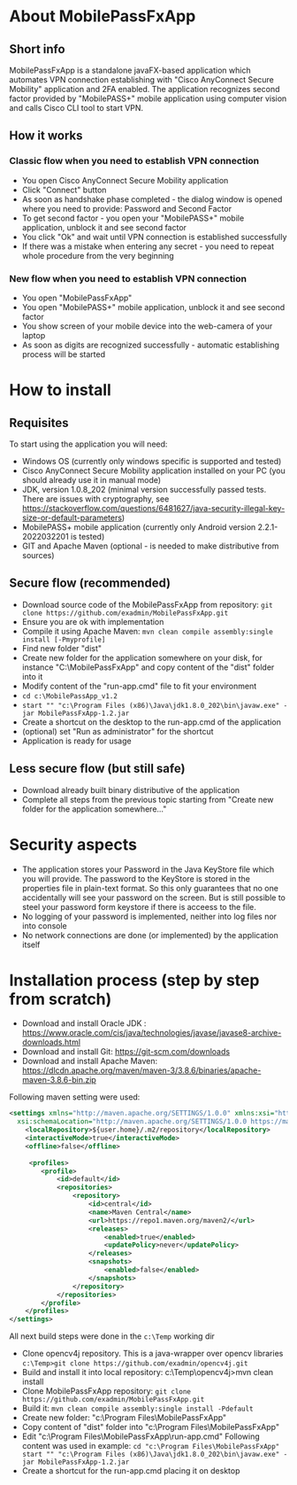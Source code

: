 # About MobilePassFxApp
## Short info
MobilePassFxApp is a standalone javaFX-based application which automates VPN connection establishing with "Cisco AnyConnect Secure Mobility" application and 2FA enabled.
The application recognizes second factor provided by "MobilePASS+" mobile application using computer vision and calls Cisco CLI tool to start VPN.

## How it works
### Classic flow when you need to establish VPN connection
- You open Cisco AnyConnect Secure Mobility application
- Click "Connect" button
- As soon as handshake phase completed - the dialog window is opened where you need to provide: Password and Second Factor
- To get second factor - you open your "MobilePASS+" mobile application, unblock it and see second factor
- You click "Ok" and wait until VPN connection is established successfully
- If there was a mistake when entering any secret - you need to repeat whole procedure from the very beginning

### New flow when you need to establish VPN connection
- You open "MobilePassFxApp"
- You open "MobilePASS+" mobile application, unblock it and see second factor
- You show screen of your mobile device into the web-camera of your laptop
- As soon as digits are recognized successfully - automatic establishing process will be started

# How to install
## Requisites
To start using the application you will need:
- Windows OS (currently only windows specific is supported and tested)
- Cisco AnyConnect Secure Mobility application installed on your PC (you should already use it in manual mode)
- JDK, version 1.0.8_202 (minimal version successfully passed tests. There are issues with cryptography, see https://stackoverflow.com/questions/6481627/java-security-illegal-key-size-or-default-parameters)
- MobilePASS+ mobile application (currently only Android version 2.2.1-2022032201 is tested)
- GIT and Apache Maven (optional - is needed to make distributive from sources)

## Secure flow (recommended)
* Download source code of the MobilePassFxApp from repository: `git clone https://github.com/exadmin/MobilePassFxApp.git`
* Ensure you are ok with implementation
* Compile it using Apache Maven: `mvn clean compile assembly:single install [-Pmyprofile]`
* Find new folder "dist"
* Create new folder for the application somewhere on your disk, for instance "C:\MobilePassFxApp" and copy content of the "dist" folder into it
* Modify content of the "run-app.cmd" file to fit your environment
* `cd c:\MobilePassApp_v1.2`
* `start "" "c:\Program Files (x86)\Java\jdk1.8.0_202\bin\javaw.exe" -jar MobilePassFxApp-1.2.jar`
* Create a shortcut on the desktop to the run-app.cmd of the application
* (optional) set "Run as administrator" for the shortcut
* Application is ready for usage

## Less secure flow (but still safe)
* Download already built binary distributive of the application
* Complete all steps from the previous topic starting from "Create new folder for the application somewhere..."


# Security aspects
- The application stores your Password in the Java KeyStore file which you will provide. The password to the KeyStore is stored in the properties file in plain-text format. So this only guarantees that no one accidentally will see your password on the screen. But is still possible to steel your password form keystore if there is acceess to the file.
- No logging of your password is implemented, neither into log files nor into console
- No network connections are done (or implemented) by the application itself


# Installation process (step by step from scratch)
* Download and install Oracle JDK : https://www.oracle.com/cis/java/technologies/javase/javase8-archive-downloads.html
* Download and install Git: https://git-scm.com/downloads
* Download and install Apache Maven: https://dlcdn.apache.org/maven/maven-3/3.8.6/binaries/apache-maven-3.8.6-bin.zip

Following maven setting were used:
```xml
<settings xmlns="http://maven.apache.org/SETTINGS/1.0.0" xmlns:xsi="http://www.w3.org/2001/XMLSchema-instance"
  xsi:schemaLocation="http://maven.apache.org/SETTINGS/1.0.0 https://maven.apache.org/xsd/settings-1.0.0.xsd">
    <localRepository>${user.home}/.m2/repository</localRepository>
    <interactiveMode>true</interactiveMode>
    <offline>false</offline>
	
	 <profiles>
        <profile>
            <id>default</id>
            <repositories>
				<repository>
					<id>central</id>
					<name>Maven Central</name>
					<url>https://repo1.maven.org/maven2/</url>
					<releases>
						<enabled>true</enabled>
						<updatePolicy>never</updatePolicy>
					</releases>
					<snapshots>
						<enabled>false</enabled>
					</snapshots>
				</repository>
			</repositories>
        </profile>
    </profiles>
</settings>
```

All next build steps were done in the `c:\Temp` working dir
* Clone opencv4j repository. This is a java-wrapper over opencv libraries `c:\Temp>git clone https://github.com/exadmin/opencv4j.git`
* Build and install it into local repository: c:\Temp\opencv4j>mvn clean install
* Clone MobilePassFxApp repository: `git clone https://github.com/exadmin/MobilePassFxApp.git`
* Build it: `mvn clean compile assembly:single install -Pdefault`
* Create new folder: "c:\Program Files\MobilePassFxApp" 
* Copy content of "dist" folder into "c:\Program Files\MobilePassFxApp" 
* Edit "c:\Program Files\MobilePassFxApp\run-app.cmd"
Following content was used in example:
`cd "c:\Program Files\MobilePassFxApp"
start "" "c:\Program Files (x86)\Java\jdk1.8.0_202\bin\javaw.exe" -jar MobilePassFxApp-1.2.jar`
* Create a shortcut for the run-app.cmd placing it on desktop
